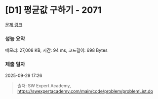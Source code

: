 # [D1] 평균값 구하기 - 2071 

[문제 링크](https://swexpertacademy.com/main/code/problem/problemDetail.do?contestProbId=AV5QRnJqA5cDFAUq) 

### 성능 요약

메모리: 27,008 KB, 시간: 94 ms, 코드길이: 698 Bytes

### 제출 일자

2025-09-29 17:26



> 출처: SW Expert Academy, https://swexpertacademy.com/main/code/problem/problemList.do